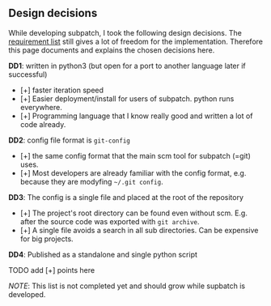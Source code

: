 ## Design decisions

While developing subpatch, I took the following design decisions. The
[requirement list](requirements.md) still gives a lot of freedom for the
implementation. Therefore this page documents and explains the chosen decisions
here.

**DD1**: written in python3 (but open for a port to another language later if successful)

* [+] faster iteration speed
* [+] Easier deployment/install for users of subpatch. python runs everywhere.
* [+] Programming language that I know really good and written a lot of code
  already.

**DD2**: config file format is `git-config`

* [+] the same config format that the main scm tool for subpatch (=git) uses.
* [+] Most developers are already familiar with the config format, e.g. because
  they are modyfing `~/.git config`.

**DD3**: The config is a single file and placed at the root of the repository

* [+] The project's root directory can be found even without scm. E.g. after
  the source code was exported with `git archive`.
* [+] A single file avoids a search in all sub directories. Can be expensive
  for big projects.

**DD4**: Published as a standalone and single python script

TODO add [+] points here

*NOTE*: This list is not completed yet and should grow while supbatch is developed.
